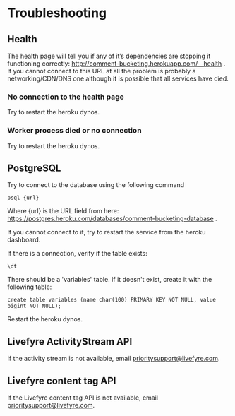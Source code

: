 # Troubleshooting

## Health
The health page will tell you if any of it’s dependencies are stopping it functioning correctly: http://comment-bucketing.herokuapp.com/__health .
If you cannot connect to this URL at all the problem is probably a networking/CDN/DNS one although it is possible that all services have died.

### No connection to the health page
Try to restart the heroku dynos.

### Worker process died or no connection
Try to restart the heroku dynos.

## PostgreSQL
Try to connect to the database using the following command

```
psql {url}
```

Where {url} is the URL field from here: https://postgres.heroku.com/databases/comment-bucketing-database .

If you cannot connect to it, try to restart the service from the heroku dashboard.

If there is a connection, verify if the table exists:

```
\dt
```

There should be a 'variables' table.
If it doesn't exist, create it with the following table:

```
create table variables (name char(100) PRIMARY KEY NOT NULL, value bigint NOT NULL);
```

Restart the heroku dynos.

## Livefyre ActivityStream API
If the activity stream is not available, email prioritysupport@livefyre.com.

## Livefyre content tag API
If the Livefyre content tag API is not available, email prioritysupport@livefyre.com.
